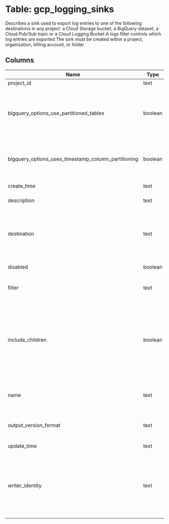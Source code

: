 
# Table: gcp_logging_sinks
Describes a sink used to export log entries to one of the following destinations in any project: a Cloud Storage bucket, a BigQuery dataset, a Cloud Pub/Sub topic or a Cloud Logging Bucket A logs filter controls which log entries are exported The sink must be created within a project, organization, billing account, or folder
## Columns
| Name        | Type           | Description  |
| ------------- | ------------- | -----  |
|project_id|text|GCP Project Id of the resource|
|bigquery_options_use_partitioned_tables|boolean|Whether to use BigQuery's partition tables (https://cloudgooglecom/bigquery/docs/partitioned-tables) By default, Logging creates dated tables based on the log entries' timestamps, eg syslog_20170523 With partitioned tables the date suffix is no longer present and special query syntax (https://cloudgooglecom/bigquery/docs/querying-partitioned-tables) has to be used instead In both cases, tables are sharded based on UTC timezone|
|bigquery_options_uses_timestamp_column_partitioning|boolean|True if new timestamp column based partitioning is in use, false if legacy ingestion-time partitioning is in use All new sinks will have this field set true and will use timestamp column based partitioning If use_partitioned_tables is false, this value has no meaning and will be false Legacy sinks using partitioned tables will have this field set to false|
|create_time|text|The creation timestamp of the sinkThis field may not be present for older sinks|
|description|text|A description of this sink The maximum length of the description is 8000 characters|
|destination|text|Required The export destination: "storagegoogleapiscom/[GCS_BUCKET]" "bigquerygoogleapiscom/projects/[PROJECT_ID]/datasets/[DATASET]" "pubsubgoogleapiscom/projects/[PROJECT_ID]/topics/[TOPIC_ID]" The sink's writer_identity, set when the sink is created, must have permission to write to the destination or else the log entries are not exported For more information, see Exporting Logs with Sinks (https://cloudgooglecom/logging/docs/api/tasks/exporting-logs)|
|disabled|boolean|If set to True, then this sink is disabled and it does not export any log entries|
|filter|text|An advanced logs filter (https://cloudgooglecom/logging/docs/view/advanced-queries) The only exported log entries are those that are in the resource owning the sink and that match the filter|
|include_children|boolean|This field applies only to sinks owned by organizations and folders If the field is false, the default, only the logs owned by the sink's parent resource are available for export If the field is true, then logs from all the projects, folders, and billing accounts contained in the sink's parent resource are also available for export Whether a particular log entry from the children is exported depends on the sink's filter expression For example, if this field is true, then the filter resourcetype=gce_instance would export all Compute Engine VM instance log entries from all projects in the sink's parent To only export entries from certain child projects, filter on the project part of the log name: logName:("projects/test-project1/" OR "projects/test-project2/") AND resource|
|name|text|Required The client-assigned sink identifier, unique within the project Example: "my-syslog-errors-to-pubsub" Sink identifiers are limited to 100 characters and can include only the following characters: upper and lower-case alphanumeric characters, underscores, hyphens, and periods First character has to be alphanumeric|
|output_version_format|text|Deprecated This field is unused  Possible values:   "VERSION_FORMAT_UNSPECIFIED" - An unspecified format version that will default to V2   "V2" - LogEntry version 2 format   "V1" - LogEntry version 1 format|
|update_time|text|The last update timestamp of the sinkThis field may not be present for older sinks|
|writer_identity|text|An IAM identity—a service account or group—under which Logging writes the exported log entries to the sink's destination This field is set by sinkscreate and sinksupdate based on the value of unique_writer_identity in those methodsUntil you grant this identity write-access to the destination, log entry exports from this sink will fail For more information, see Granting Access for a Resource (https://cloudgooglecom/iam/docs/granting-roles-to-service-accounts#granting_access_to_a_service_account_for_a_resource) Consult the destination service's documentation to determine the appropriate IAM roles to assign to the identity|
